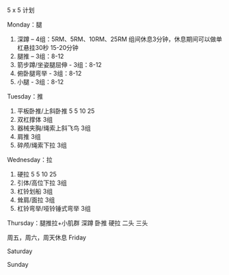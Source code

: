 5 x 5 计划

Monday：腿

1. 深蹲 – 4组：5RM、5RM、10RM、25RM 组间休息3分钟，休息期间可以做单杠悬挂30秒 15-20分钟
2. 腿推 – 3组：8-12
3. 箭步蹲/坐姿腿屈伸 - 3组：8-12
4. 俯卧腿弯举 - 3组：8-12
5. 小腿 - 3组：8-12



Tuesday：推

1. 平板卧推/上斜卧推 5 5 10 25
2. 双杠撑体 3组
3. 器械夹胸/绳索上斜飞鸟 3组
4. 肩推 3组
5. 碎颅/绳索下拉 3组



Wednesday：拉

1. 硬拉 5 5 10 25
2. 引体/高位下拉 3组
3. 杠铃划船 3组
4. 耸肩/面拉 3组
5. 杠铃弯举/哑铃锤式弯举 3组



Thursday：腿推拉+小肌群 深蹲 卧推 硬拉 二头 三头



周五，周六，周天休息 Friday

Saturday

Sunday